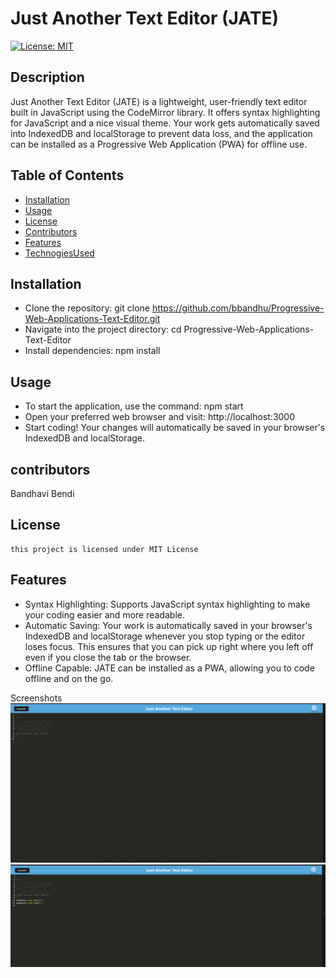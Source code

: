 # Just Another Text Editor (JATE)

[![License: MIT](https://img.shields.io/badge/License-MIT-yellow.svg)](https://opensource.org/licenses/MIT)

## Description

Just Another Text Editor (JATE) is a lightweight, user-friendly text editor built in JavaScript using the CodeMirror library. It offers syntax highlighting for JavaScript and a nice visual theme. Your work gets automatically saved into IndexedDB and localStorage to prevent data loss, and the application can be installed as a Progressive Web Application (PWA) for offline use.

## Table of Contents

- [Installation](#installation)
- [Usage](#usage)
- [License](#license)
- [Contributors](#contributors)
- [Features](#features)
- [TechnogiesUsed](#TechnologiesUsed)

## Installation

* Clone the repository: git clone https://github.com/bbandhu/Progressive-Web-Applications-Text-Editor.git
* Navigate into the project directory: cd Progressive-Web-Applications-Text-Editor
* Install dependencies: npm install

## Usage

- To start the application, use the command: npm start
- Open your preferred web browser and visit: http://localhost:3000
- Start coding! Your changes will automatically be saved in your browser's IndexedDB and localStorage.


## contributors

Bandhavi Bendi

## License

    this project is licensed under MIT License

## Features

* Syntax Highlighting: Supports JavaScript syntax highlighting to make your coding easier and more readable.
* Automatic Saving: Your work is automatically saved in your browser's IndexedDB and localStorage whenever you stop typing or the editor loses focus. This ensures that you can pick up right where you left off even if you close the tab or the browser.
* Offline Capable: JATE can be installed as a PWA, allowing you to code offline and on the go.


Screenshots
![Image](https://github.com/bbandhu/Progressive-Web-Applications-Text-Editor/blob/main/Assets/manifest.png)
![Image](https://github.com/bbandhu/Progressive-Web-Applications-Text-Editor/blob/main/Assets/sc2.png)

